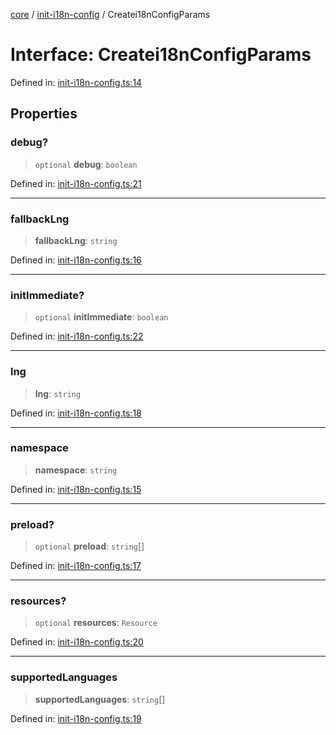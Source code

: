 [core](../../index.md) / [init-i18n-config](../index.md) / Createi18nConfigParams

# Interface: Createi18nConfigParams

Defined in: [init-i18n-config.ts:14](https://github.com/arthur-plazanet/i18next-compose/blob/414e3002796ebfffec21fa588fa2eecc4fa22150/packages/core/src/init-i18n-config.ts#L14)

## Properties

### debug?

> `optional` **debug**: `boolean`

Defined in: [init-i18n-config.ts:21](https://github.com/arthur-plazanet/i18next-compose/blob/414e3002796ebfffec21fa588fa2eecc4fa22150/packages/core/src/init-i18n-config.ts#L21)

---

### fallbackLng

> **fallbackLng**: `string`

Defined in: [init-i18n-config.ts:16](https://github.com/arthur-plazanet/i18next-compose/blob/414e3002796ebfffec21fa588fa2eecc4fa22150/packages/core/src/init-i18n-config.ts#L16)

---

### initImmediate?

> `optional` **initImmediate**: `boolean`

Defined in: [init-i18n-config.ts:22](https://github.com/arthur-plazanet/i18next-compose/blob/414e3002796ebfffec21fa588fa2eecc4fa22150/packages/core/src/init-i18n-config.ts#L22)

---

### lng

> **lng**: `string`

Defined in: [init-i18n-config.ts:18](https://github.com/arthur-plazanet/i18next-compose/blob/414e3002796ebfffec21fa588fa2eecc4fa22150/packages/core/src/init-i18n-config.ts#L18)

---

### namespace

> **namespace**: `string`

Defined in: [init-i18n-config.ts:15](https://github.com/arthur-plazanet/i18next-compose/blob/414e3002796ebfffec21fa588fa2eecc4fa22150/packages/core/src/init-i18n-config.ts#L15)

---

### preload?

> `optional` **preload**: `string`[]

Defined in: [init-i18n-config.ts:17](https://github.com/arthur-plazanet/i18next-compose/blob/414e3002796ebfffec21fa588fa2eecc4fa22150/packages/core/src/init-i18n-config.ts#L17)

---

### resources?

> `optional` **resources**: `Resource`

Defined in: [init-i18n-config.ts:20](https://github.com/arthur-plazanet/i18next-compose/blob/414e3002796ebfffec21fa588fa2eecc4fa22150/packages/core/src/init-i18n-config.ts#L20)

---

### supportedLanguages

> **supportedLanguages**: `string`[]

Defined in: [init-i18n-config.ts:19](https://github.com/arthur-plazanet/i18next-compose/blob/414e3002796ebfffec21fa588fa2eecc4fa22150/packages/core/src/init-i18n-config.ts#L19)
